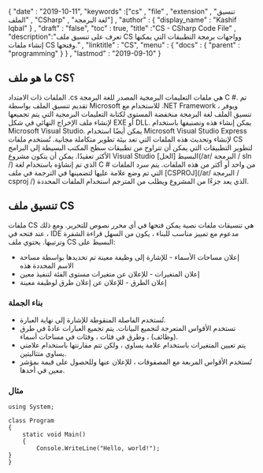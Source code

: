{
  "date" : "2019-10-11",
  "keywords" :["cs" , "file" , "extension" , "تنسيق الملف" , "CSharp" , "لغة البرمجة"] ,
  "author" : {
    "display_name" : "Kashif Iqbal"
} ,
  "draft" : "false",
  "toc" : true,
  "title" :"CS - CSharp Code File" ,
  "description":"تعرف على تنسيق ملف CS وواجهات برمجة التطبيقات التي يمكنها إنشاء ملفات CS وفتحها." ,
  "linktitle" : "CS",
  "menu" : {
    "docs" : {
      "parent" : "programming"
}
} ,
  "lastmod" : "2019-09-10"
}

## ما هو ملف CS؟

الملفات ذات الامتداد .cs هي ملفات التعليمات البرمجية المصدر للغة البرمجة C #. تم تقديم تنسيق الملف بواسطة Microsoft للاستخدام مع .NET Framework ، ويوفر تنسيق الملف لغة البرمجة منخفضة المستوى لكتابة التعليمات البرمجية التي يتم تجميعها لإنشاء ملف الإخراج النهائي في شكل EXE أو DLL. يمكن إنشاء هذه وتصنيفها باستخدام Microsoft Visual Studio. يمكن أيضًا استخدام Microsoft Visual Studio Express لإنشاء وتحديث هذه الملفات التي تعد بيئة تطوير متكاملة مجانية. تُستخدم ملفات CS لتطوير التطبيقات التي يمكن أن تتراوح من تطبيقات سطح المكتب البسيطة إلى البرامج الأكثر تعقيدًا. يمكن أن يتكون مشروع Visual Studio البسيط [الحل](/ar/ البرمجة / sln /) الذي تم إنشاؤه باستخدام لغة C # من واحد أو أكثر من هذه الملفات. يتم سرد الملفات التي تم وضع علامة عليها لتضمينها في الترجمة في ملف [CSPROJ](/ar/ البرمجة / csproj /) الذي يعد جزءًا من المشروع ويطلب من المترجم استخدام الملفات المحددة.

## تنسيق ملف CS ##

ملفات CS هي تنسيقات ملفات نصية يمكن فتحها في أي محرر نصوص للتحرير. ومع ذلك ، عند فتحه في IDE مدعوم مع تمييز مناسب للبناء ، يكون من السهل قراءة الشفرة وترتيبها. يحتوي ملف CS البسيط على:

* إعلان مساحات الأسماء - للإشارة إلى وظيفة معينة تم تحديدها بواسطة مساحة الاسم المحددة هذه
* إعلان المتغيرات - للإعلان عن متغيرات مستوى الفئة لتنفيذ معين
* إعلان الطرق - للإعلان عن إعلان طرق لوظيفة معينة

### بناء الجملة ###

* تُستخدم الفاصلة المنقوطة للإشارة إلى نهاية العبارة.
* تستخدم الأقواس المتعرجة لتجميع البيانات. يتم تجميع العبارات عادةً في طرق (وظائف) ، وطرق في فئات ، وفئات في مساحات أسماء.
* يتم تعيين المتغيرات باستخدام علامة يساوي ، ولكن تتم مقارنتها باستخدام علامتي يساوي متتاليتين.
* تُستخدم الأقواس المربعة مع المصفوفات ، للإعلان عنها وللحصول على قيمة بمؤشر معين في أحدها.

### مثال ###

```
using System;

class Program
{
    static void Main()
    {
        Console.WriteLine("Hello, world!");
}
}
```

